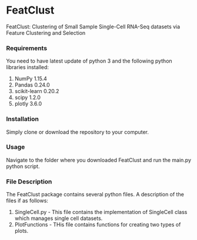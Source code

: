 # FeatClust
FeatClust: Clustering of Small Sample Single-Cell RNA-Seq datasets via Feature Clustering and Selection

### Requirements
You need to have latest update of python 3 and the following python libraries installed:
1. NumPy 1.15.4
2. Pandas 0.24.0
3. scikit-learn 0.20.2
4. scipy 1.2.0
5. plotly 3.6.0

### Installation
Simply clone or download the repository to your computer. 

### Usage
Navigate to the folder where you downloaded FeatClust and run the main.py python script.

### File Description
The FeatClust package contains several python files. A description of the files if as follows:
1. SingleCell.py - This file contains the implementation of SingleCell class which manages single cell datasets. 
2. PlotFunctions - THis file contains functions for creating two types of plots. 
